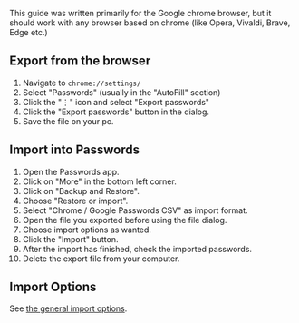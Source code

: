 This guide was written primarily for the Google chrome browser, but it should work with any browser based on chrome (like Opera, Vivaldi, Brave, Edge etc.)

## Export from the browser
1. Navigate to `chrome://settings/`
2. Select "Passwords" (usually in the "AutoFill" section)
3. Click the "⋮" icon and select "Export passwords"
4. Click the "Export passwords" button in the dialog.
5. Save the file on your pc.

## Import into Passwords
1. Open the Passwords app.
2. Click on "More" in the bottom left corner.
3. Click on "Backup and Restore".
4. Choose "Restore or import".
5. Select "Chrome / Google Passwords CSV" as import format.
6. Open the file you exported before using the file dialog.
7. Choose import options as wanted.
8. Click the "Import" button.
9. After the import has finished, check the imported passwords.
10. Delete the export file from your computer.

## Import Options
See [the general import options](../Import#Import-Options).